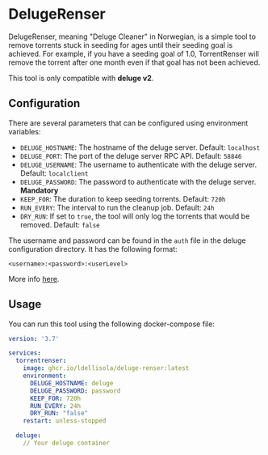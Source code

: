 # DelugeRenser
DelugeRenser, meaning "Deluge Cleaner" in Norwegian, is a simple tool to remove torrents stuck in seeding for ages until their seeding goal is achieved.
For example, if you have a seeding goal of 1.0, TorrentRenser will remove the torrent after one month even if that goal has not been achieved.

This tool is only compatible with **deluge v2**.

## Configuration
There are several parameters that can be configured using environment variables:

- `DELUGE_HOSTNAME`: The hostname of the deluge server. Default: `localhost`
- `DELUGE_PORT`: The port of the deluge server RPC API. Default: `58846`
- `DELUGE_USERNAME`: The username to authenticate with the deluge server. Default: `localclient`
- `DELUGE_PASSWORD`: The password to authenticate with the deluge server. **Mandatory**
- `KEEP_FOR`: The duration to keep seeding torrents. Default: `720h`
- `RUN_EVERY`: The interval to run the cleanup job. Default: `24h`
- `DRY_RUN`: If set to `true`, the tool will only log the torrents that would be removed. Default: `false`

The username and password can be found in the `auth` file in the deluge configuration directory. It has the following format:
```
<username>:<password>:<userLevel>
```
More info [here](https://dev.deluge-torrent.org/wiki/UserGuide/Authentication).

## Usage
You can run this tool using the following docker-compose file:
```yaml
version: '3.7'

services:
  torrentrenser:
    image: ghcr.io/ldellisola/deluge-renser:latest
    environment:
      DELUGE_HOSTNAME: deluge
      DELUGE_PASSWORD: password
      KEEP_FOR: 720h
      RUN_EVERY: 24h
      DRY_RUN: "false"
    restart: unless-stopped

  deluge:
    // Your deluge container
```

